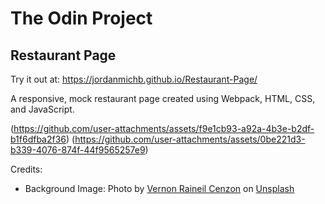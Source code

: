 # The Odin Project

## Restaurant Page

Try it out at: https://jordanmichb.github.io/Restaurant-Page/

A responsive, mock restaurant page created using Webpack, HTML, CSS, and JavaScript.


(https://github.com/user-attachments/assets/f9e1cb93-a92a-4b3e-b2df-b1f6dfba2f36)
(https://github.com/user-attachments/assets/0be221d3-b339-4076-874f-44f9565257e9)




Credits:<br>
- Background Image: Photo by 
                [Vernon Raineil Cenzon](https://unsplash.com/@thevernon) on 
                [Unsplash](https://unsplash.com/photos/four-assorted-dishes-on-wooden-surface-I2uJU-5ZIGI)
